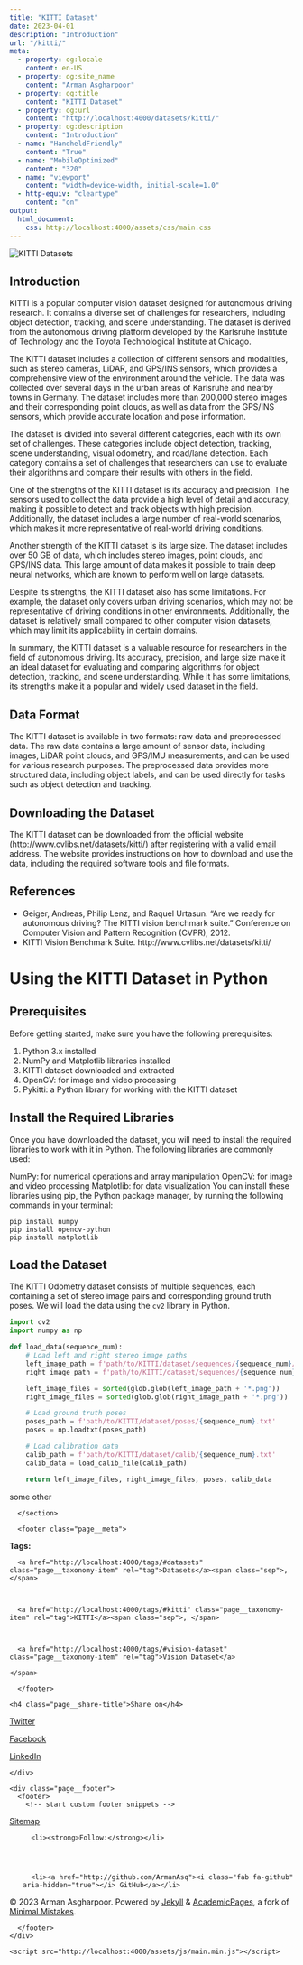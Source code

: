 ```yaml
---
title: "KITTI Dataset"
date: 2023-04-01
description: "Introduction"
url: "/kitti/"
meta:
  - property: og:locale
    content: en-US
  - property: og:site_name
    content: "Arman Asgharpoor"
  - property: og:title
    content: "KITTI Dataset"
  - property: og:url
    content: "http://localhost:4000/datasets/kitti/"
  - property: og:description
    content: "Introduction"
  - name: "HandheldFriendly"
    content: "True"
  - name: "MobileOptimized"
    content: "320"
  - name: "viewport"
    content: "width=device-width, initial-scale=1.0"
  - http-equiv: "cleartype"
    content: "on"
output:
  html_document:
    css: http://localhost:4000/assets/css/main.css
---
```


<p><img src="/images/kitti-cover.png" alt="KITTI Datasets" /></p>
<h2 id="introduction">Introduction</h2>

<p>KITTI is a popular computer vision dataset designed for autonomous driving research. It contains a diverse set of challenges for researchers, including object detection, tracking, and scene understanding. The dataset is derived from the autonomous driving platform developed by the Karlsruhe Institute of Technology and the Toyota Technological Institute at Chicago.</p>

<p>The KITTI dataset includes a collection of different sensors and modalities, such as stereo cameras, LiDAR, and GPS/INS sensors, which provides a comprehensive view of the environment around the vehicle. The data was collected over several days in the urban areas of Karlsruhe and nearby towns in Germany. The dataset includes more than 200,000 stereo images and their corresponding point clouds, as well as data from the GPS/INS sensors, which provide accurate location and pose information.</p>

<p>The dataset is divided into several different categories, each with its own set of challenges. These categories include object detection, tracking, scene understanding, visual odometry, and road/lane detection. Each category contains a set of challenges that researchers can use to evaluate their algorithms and compare their results with others in the field.</p>

<p>One of the strengths of the KITTI dataset is its accuracy and precision. The sensors used to collect the data provide a high level of detail and accuracy, making it possible to detect and track objects with high precision. Additionally, the dataset includes a large number of real-world scenarios, which makes it more representative of real-world driving conditions.</p>

<p>Another strength of the KITTI dataset is its large size. The dataset includes over 50 GB of data, which includes stereo images, point clouds, and GPS/INS data. This large amount of data makes it possible to train deep neural networks, which are known to perform well on large datasets.</p>

<p>Despite its strengths, the KITTI dataset also has some limitations. For example, the dataset only covers urban driving scenarios, which may not be representative of driving conditions in other environments. Additionally, the dataset is relatively small compared to other computer vision datasets, which may limit its applicability in certain domains.</p>

<p>In summary, the KITTI dataset is a valuable resource for researchers in the field of autonomous driving. Its accuracy, precision, and large size make it an ideal dataset for evaluating and comparing algorithms for object detection, tracking, and scene understanding. While it has some limitations, its strengths make it a popular and widely used dataset in the field.</p>

<h2 id="data-format">Data Format</h2>

<p>The KITTI dataset is available in two formats: raw data and preprocessed data. The raw data contains a large amount of sensor data, including images, LiDAR point clouds, and GPS/IMU measurements, and can be used for various research purposes. The preprocessed data provides more structured data, including object labels, and can be used directly for tasks such as object detection and tracking.</p>

<h2 id="downloading-the-dataset">Downloading the Dataset</h2>

<p>The KITTI dataset can be downloaded from the official website (http://www.cvlibs.net/datasets/kitti/) after registering with a valid email address. The website provides instructions on how to download and use the data, including the required software tools and file formats.</p>

<h2 id="references">References</h2>

<ul>
  <li>Geiger, Andreas, Philip Lenz, and Raquel Urtasun. “Are we ready for autonomous driving? The KITTI vision benchmark suite.” Conference on Computer Vision and Pattern Recognition (CVPR), 2012.</li>
  <li>KITTI Vision Benchmark Suite. http://www.cvlibs.net/datasets/kitti/</li>
</ul>

<h1 id="using-the-kitti-dataset-in-python">Using the KITTI Dataset in Python</h1>

<h2 id="prerequisites">Prerequisites</h2>

<p>Before getting started, make sure you have the following prerequisites:</p>
<ol>
<li>Python 3.x installed</li>
<li>NumPy and Matplotlib libraries installed</li>
<li>KITTI dataset downloaded and extracted</li>
<li>OpenCV: for image and video processing</li>
<li>Pykitti: a Python library for working with the KITTI dataset</li>
</ol>

<h2 id="install-the-required-libraries">Install the Required Libraries</h2>
<p>Once you have downloaded the dataset, you will need to install the required libraries to work with it in Python. The following libraries are commonly used:</p>

<p>NumPy: for numerical operations and array manipulation
OpenCV: for image and video processing
Matplotlib: for data visualization
You can install these libraries using pip, the Python package manager, by running the following commands in your terminal:</p>


```
pip install numpy
pip install opencv-python
pip install matplotlib
```

<h2 id="load-the-dataset">Load the Dataset</h2>
<p>The KITTI Odometry dataset consists of multiple sequences, each containing a set of stereo image pairs and corresponding ground truth poses. We will load the data using the <code class="language-plaintext highlighter-rouge">cv2</code> library in Python.</p>

```python
import cv2
import numpy as np

def load_data(sequence_num):
    # Load left and right stereo image paths
    left_image_path = f'path/to/KITTI/dataset/sequences/{sequence_num}/image_2/'
    right_image_path = f'path/to/KITTI/dataset/sequences/{sequence_num}/image_3/'

    left_image_files = sorted(glob.glob(left_image_path + '*.png'))
    right_image_files = sorted(glob.glob(right_image_path + '*.png'))

    # Load ground truth poses
    poses_path = f'path/to/KITTI/dataset/poses/{sequence_num}.txt'
    poses = np.loadtxt(poses_path)

    # Load calibration data
    calib_path = f'path/to/KITTI/dataset/calib/{sequence_num}.txt'
    calib_data = load_calib_file(calib_path)

    return left_image_files, right_image_files, poses, calib_data
```
<p>some other</p>


        
      </section>

      <footer class="page__meta">
        
        


  




  
  
  

  <p class="page__taxonomy">
    <strong><i class="fa fa-fw fa-tags" aria-hidden="true"></i> Tags: </strong>
    <span itemprop="keywords">
    
      
      
      <a href="http://localhost:4000/tags/#datasets" class="page__taxonomy-item" rel="tag">Datasets</a><span class="sep">, </span>
    
      
      
      <a href="http://localhost:4000/tags/#kitti" class="page__taxonomy-item" rel="tag">KITTI</a><span class="sep">, </span>
    
      
      
      <a href="http://localhost:4000/tags/#vision-dataset" class="page__taxonomy-item" rel="tag">Vision Dataset</a>
    
    </span>
  </p>




      </footer>

      

<section class="page__share">
  
    <h4 class="page__share-title">Share on</h4>
  

  <a href="https://twitter.com/intent/tweet?text=http://localhost:4000/datasets/kitti/" class="btn btn--twitter" title="Share on Twitter"><i class="fab fa-twitter" aria-hidden="true"></i><span> Twitter</span></a>

  <a href="https://www.facebook.com/sharer/sharer.php?u=http://localhost:4000/datasets/kitti/" class="btn btn--facebook" title="Share on Facebook"><i class="fab fa-facebook" aria-hidden="true"></i><span> Facebook</span></a>

  <a href="https://www.linkedin.com/shareArticle?mini=true&url=http://localhost:4000/datasets/kitti/" class="btn btn--linkedin" title="Share on LinkedIn"><i class="fab fa-linkedin" aria-hidden="true"></i><span> LinkedIn</span></a>
</section>

      


    </div>

    
  </article>

  
  
</div>


    <div class="page__footer">
      <footer>
        <!-- start custom footer snippets -->
<a href="/sitemap/">Sitemap</a>
<!-- end custom footer snippets -->

        

<div class="page__footer-follow">
  <ul class="social-icons">
    
      <li><strong>Follow:</strong></li>
    
    
    
    
      <li><a href="http://github.com/ArmanAsq"><i class="fab fa-github" aria-hidden="true"></i> GitHub</a></li>
    
    
  </ul>
</div>

<div class="page__footer-copyright">&copy; 2023 Arman Asgharpoor. Powered by <a href="http://jekyllrb.com" rel="nofollow">Jekyll</a> &amp; <a href="https://github.com/academicpages/academicpages.github.io">AcademicPages</a>, a fork of <a href="https://mademistakes.com/work/minimal-mistakes-jekyll-theme/" rel="nofollow">Minimal Mistakes</a>.</div>

      </footer>
    </div>

    <script src="http://localhost:4000/assets/js/main.min.js"></script>




  <script>
  (function(i,s,o,g,r,a,m){i['GoogleAnalyticsObject']=r;i[r]=i[r]||function(){
  (i[r].q=i[r].q||[]).push(arguments)},i[r].l=1*new Date();a=s.createElement(o),
  m=s.getElementsByTagName(o)[0];a.async=1;a.src=g;m.parentNode.insertBefore(a,m)
  })(window,document,'script','//www.google-analytics.com/analytics.js','ga');

  ga('create', '', 'auto');
  ga('send', 'pageview');
</script>






  </body>
</html>

